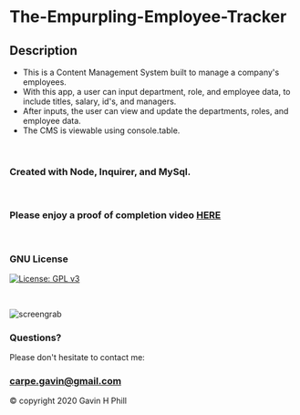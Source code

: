 # The-Empurpling-Employee-Tracker

## Description

- This is a Content Management System built to manage a company's employees.
- With this app, a user can input department, role, and employee data, to include titles, salary, id's, and managers.
- After inputs, the user can view and update the departments, roles, and employee data.
- The CMS is viewable using console.table.

<br>

### Created with Node, Inquirer, and MySql. 
<br>

### Please enjoy a proof of completion video [HERE]()
<br>

### GNU License
[![License: GPL v3](https://img.shields.io/badge/License-GPLv3-blue.svg)](https://www.gnu.org/licenses/gpl-3.0)

<br>

![screengrab]()

### Questions?
Please don't hesitate to contact me:

### carpe.gavin@gmail.com

© copyright 2020 Gavin H Phill